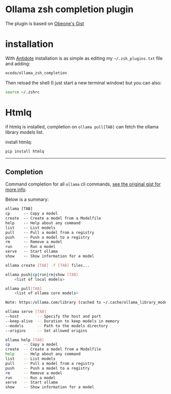 # Ollama zsh completion plugin

The plugin is based on [Obeone's Gist](https://gist.github.com/obeone/9313811fd61a7cbb843e0001a4434c58) 

# installation

With [Antidote](https://github.com/mattmc3/antidote) installation is as simple as editing my `~/.zsh_plugins.txt` file and adding:

```txt
ocodo/ollama_zsh_completion
```

Then reload the shell (I just start a new terminal window) but you can also:

```sh
source ~/.zshrc
```

# Htmlq

if htmlq is installed, completion on `ollama pull[TAB]` can fetch the ollama library models list. 

install htmlq:

```sh 
pip install htmlq
```


- - -

## Completion

Command completion for all `ollama` cli commands, [see the original gist for more info](https://gist.github.com/obeone/9313811fd61a7cbb843e0001a4434c58). 

Below is a summary:

```txt
ollama [TAB]
cp      -- Copy a model
create  -- Create a model from a Modelfile
help    -- Help about any command
list    -- List models
pull    -- Pull a model from a registry
push    -- Push a model to a registry
rm      -- Remove a model
run     -- Run a model
serve   -- Start ollama
show    -- Show information for a model
```

```sh
ollama create [TAB] -f [TAB] files...
```

```sh
ollama push|cp|run|rm|show [TAB]
    <list of local models>
```

```sh
ollama pull[TAB]
    <list of ollama core models>

Note: https:/ollama.com/library (cached to ~/.cache/ollama_library_models.cache, 1hr TTL)
```

```sh
ollama serve [TAB]
--host        -- Specify the host and port
--keep-alive  -- Duration to keep models in memory
--models      -- Path to the models directory
--origins     -- Set allowed origins
```

```sh
ollama help [TAB]
cp      -- Copy a model
create  -- Create a model from a Modelfile
help    -- Help about any command
list    -- List models
pull    -- Pull a model from a registry
push    -- Push a model to a registry
rm      -- Remove a model
run     -- Run a model
serve   -- Start ollama
show    -- Show information for a model
```
